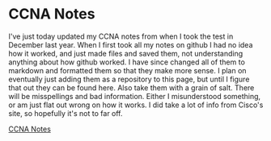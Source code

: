 # CCNA Notes

I've just today updated my CCNA notes from when I took the test in December last year. When I first took all my notes on github I had no idea how it worked, and just made files and saved them, not understanding anything about how github worked. I have since changed all of them to markdown and formatted them so that they make more sense. I plan on eventually just adding them as a repository to this page, but until I figure that out they can be found here. Also take them with a grain of salt. There will be misspellings and bad information. Either I misunderstood something, or am just flat out wrong on how it works. I did take a lot of info from Cisco's site, so hopefully it's not to far off. 

[CCNA Notes](https://github.com/Amwence/CCNA-Notes) 